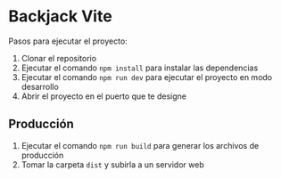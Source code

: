# Backjack Vite

Pasos para ejecutar el proyecto:
1. Clonar el repositorio
2. Ejecutar el comando `npm install` para instalar las dependencias
3. Ejecutar el comando `npm run dev` para ejecutar el proyecto en modo desarrollo
4. Abrir el proyecto en el puerto que te designe

## Producción
1. Ejecutar el comando `npm run build` para generar los archivos de producción
2. Tomar la carpeta `dist` y subirla a un servidor web
